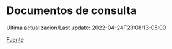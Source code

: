 # Documentos de consulta

Última actualización/Last update: 2022-04-24T23:08:13-05:00

 [Fuente](https://coronavirus.gob.mx/documentos-de-consulta/)
